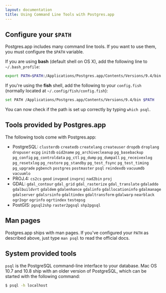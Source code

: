 ```yaml
---
layout: documentation
title: Using Command Line Tools with Postgres.app
---
```

## Configure your `$PATH`

Postgres.app includes many command line tools. If you want to use them, you must configure the `$PATH` variable.

If you are using **bash** (default shell on OS X), add the following line to `~/.bash_profile`:

```bash
export PATH=$PATH:/Applications/Postgres.app/Contents/Versions/9.4/bin
```

If you're using the **fish** shell, add the following to your `config.fish` (normally located at `~/.config/fish/config.fish`):

```bash
set PATH /Applications/Postgres.app/Contents/Versions/9.4/bin $PATH
```

You can now check if the path is set up correctly by typing `which psql`.

## Tools provided by Postgres.app

The following tools come with Postgres.app:

- PostgreSQL: `clusterdb` `createdb` `createlang` `createuser` `dropdb` `droplang` `dropuser` `ecpg` `initdb` `oid2name` `pg_archivecleanup` `pg_basebackup` `pg_config` `pg_controldata` `pg_ctl` `pg_dump` `pg_dumpall` `pg_receivexlog` `pg_resetxlog` `pg_restore` `pg_standby` `pg_test_fsync` `pg_test_timing` `pg_upgrade` `pgbench` `postgres` `postmaster` `psql` `reindexdb` `vacuumdb` `vacuumlo`
- PROJ.4: `cs2cs` `geod` `invgeod` `invproj` `nad2bin` `proj`
- GDAL: `gdal_contour` `gdal_grid` `gdal_rasterize` `gdal_translate` `gdaladdo` `gdalbuildvrt` `gdaldem` `gdalenhance` `gdalinfo` `gdallocationinfo` `gdalmanage` `gdalserver` `gdalsrsinfo` `gdaltindex` `gdaltransform` `gdalwarp` `nearblack` `ogr2ogr` `ogrinfo` `ogrtindex` `testepsg`
- PostGIS: `pgsql2shp` `raster2pgsql` `shp2pgsql`


## Man pages

Postgres.app ships with man pages. If you've configured your `PATH` as described above, just type `man psql` to read the official docs.

## System provided tools

`psql` is the PostgreSQL command-line interface to your database. Mac OS 10.7 and 10.8 ship with an older version of PostgreSQL, which can be started with the following command:

```bash
$ psql -h localhost
```
